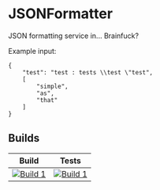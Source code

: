 # JSONFormatter
JSON formatting service in... Brainfuck?

Example input:

```
{
	"test": "test : tests \\test \"test",
	[
		"simple",
		"as",
		"that"
	]
}
```

## Builds

| Build             | Tests             |
|-------------------|-------------------|
| [![Build 1](https://travis-matrix-badges.herokuapp.com/repos/KrzysztofSzewczyk/JSONFormatter/branches/master/1)](https://travis-ci.org/KrzysztofSzewczyk/JSONFormatter) | [![Build 1](https://travis-matrix-badges.herokuapp.com/repos/KrzysztofSzewczyk/JSONFormatter/branches/master/1)](https://travis-ci.org/KrzysztofSzewczyk/JSONFormatter)

